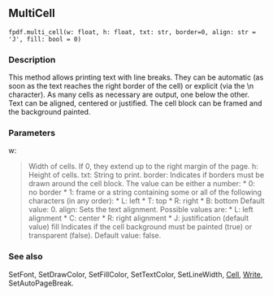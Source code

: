 ## MultiCell ##

```
fpdf.multi_cell(w: float, h: float, txt: str, border=0, align: str = 'J', fill: bool = 0)
```

### Description ###

This method allows printing text with line breaks. They can be automatic (as soon as the text reaches the right border of the cell) or explicit (via the \n character). As many cells as necessary are output, one below the other.
Text can be aligned, centered or justified. The cell block can be framed and the background painted.

### Parameters ###

w:
> Width of cells. If 0, they extend up to the right margin of the page.
h:
> Height of cells.
txt:
> String to print.
border:
> Indicates if borders must be drawn around the cell block. The value can be either a number:
    * 0: no border
    * 1: frame
> or a string containing some or all of the following characters (in any order):
    * L: left
    * T: top
    * R: right
    * B: bottom
> Default value: 0.
align:
> Sets the text alignment. Possible values are:
    * L: left alignment
    * C: center
    * R: right alignment
    * J: justification (default value)
fill
> Indicates if the cell background must be painted (true) or transparent (false). Default  value: false.

### See also ###

SetFont, SetDrawColor, SetFillColor, SetTextColor, SetLineWidth, [Cell](Cell.md), [Write](Write.md), SetAutoPageBreak.